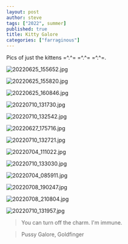 ```yaml
---
layout: post
author: steve
tags: ["2022", summer]
published: true
title: Kitty Galore
categories: ["farraginous"]
---
```

Pics of just the kittens  =^.^=  =^.^=  =^.^=.

![20220625_155652.jpg]({{site.baseurl}}/assets/media/20220625_155652.jpg)

![20220625_155820.jpg]({{site.baseurl}}/assets/media/20220625_155820.jpg)

![20220625_160846.jpg]({{site.baseurl}}/assets/media/20220625_160846.jpg)

![20220710_131730.jpg]({{site.baseurl}}/assets/media/20220710_131730.jpg)

![20220710_132542.jpg]({{site.baseurl}}/assets/media/20220710_132542.jpg)

![20220627_175716.jpg]({{site.baseurl}}/assets/media/20220627_175716.jpg)

![20220710_132721.jpg]({{site.baseurl}}/assets/media/20220710_132721.jpg)

![20220704_111022.jpg]({{site.baseurl}}/assets/media/20220704_111022.jpg)

![20220710_133030.jpg]({{site.baseurl}}/assets/media/20220710_133030.jpg)

![20220704_085911.jpg]({{site.baseurl}}/assets/media/20220704_085911.jpg)

![20220708_190247.jpg]({{site.baseurl}}/assets/media/20220708_190247.jpg)

![20220708_210804.jpg]({{site.baseurl}}/assets/media/20220708_210804.jpg)

![20220710_131957.jpg]({{site.baseurl}}/assets/media/20220710_131957.jpg)


>You can turn off the charm. I'm immune.

>Pussy Galore, Goldfinger
